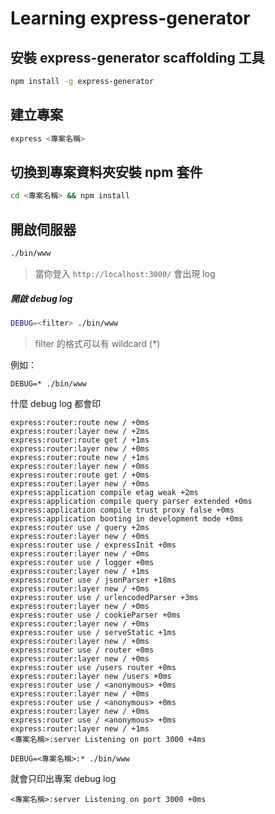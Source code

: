 # Learning express-generator

## 安裝 express-generator scaffolding 工具

```bash
npm install -g express-generator
```

## 建立專案

```bash
express <專案名稱>
```

## 切換到專案資料夾安裝 npm 套件

```bash
cd <專案名稱> && npm install
```

## 開啟伺服器

```bash
./bin/www
```

> 當你登入 `http://localhost:3000/` 會出現 log

##### 開啟 debug log

```bash	
DEBUG=<filter> ./bin/www
```

> filter 的格式可以有 wildcard (*)
	
例如：

```
DEBUG=* ./bin/www
``` 

什麼 debug log 都會印

    express:router:route new / +0ms
    express:router:layer new / +2ms
    express:router:route get / +1ms
    express:router:layer new / +0ms
    express:router:route new / +1ms
    express:router:layer new / +0ms
    express:router:route get / +0ms
    express:router:layer new / +0ms
    express:application compile etag weak +2ms
    express:application compile query parser extended +0ms
    express:application compile trust proxy false +0ms
    express:application booting in development mode +0ms
    express:router use / query +2ms
    express:router:layer new / +0ms
    express:router use / expressInit +0ms
    express:router:layer new / +0ms
    express:router use / logger +0ms
    express:router:layer new / +1ms
    express:router use / jsonParser +18ms
    express:router:layer new / +0ms
    express:router use / urlencodedParser +3ms
    express:router:layer new / +0ms
    express:router use / cookieParser +0ms
    express:router:layer new / +0ms
    express:router use / serveStatic +1ms
    express:router:layer new / +0ms
    express:router use / router +0ms
    express:router:layer new / +0ms
    express:router use /users router +0ms
    express:router:layer new /users +0ms
    express:router use / <anonymous> +0ms
    express:router:layer new / +0ms
    express:router use / <anonymous> +0ms
    express:router:layer new / +0ms
    express:router use / <anonymous> +0ms
    express:router:layer new / +1ms
    <專案名稱>:server Listening on port 3000 +4ms

```
DEBUG=<專案名稱>:* ./bin/www
```  

就會只印出專案 debug log

    <專案名稱>:server Listening on port 3000 +0ms
